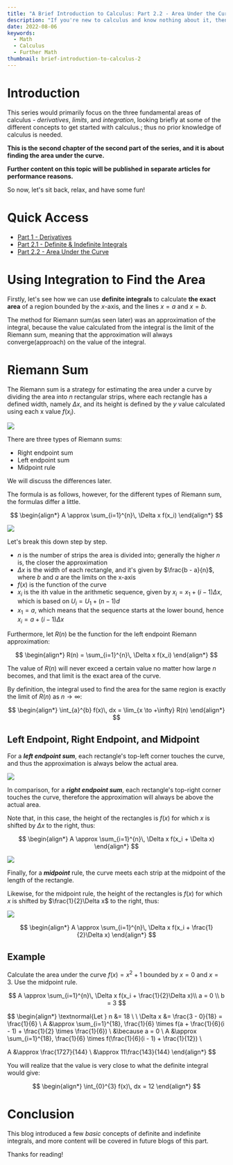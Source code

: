 ```yaml
---
title: "A Brief Introduction to Calculus: Part 2.2 - Area Under the Curve"
description: "If you're new to calculus and know nothing about it, then this blog is aimed to get a gist of it for you, but not to turn you into a master of calculus."
date: 2022-08-06
keywords:
  - Math
  - Calculus
  - Further Math
thumbnail: brief-introduction-to-calculus-2
---
```


# Introduction

This series would primarily focus on the three fundamental areas of calculus - _derivatives_, _limits_, and _integration_, looking briefly at some of the different concepts to get started with calculus.; thus no prior knowledge of calculus is needed.

**This is the second chapter of the second part of the series, and it is about finding the area under the curve.**

**Further content on this topic will be published in separate articles for performance reasons.**

So now, let's sit back, relax, and have some fun!

# Quick Access

- [Part 1 - Derivatives](/blog/math/brief-introduction-to-calculus-1)
- [Part 2.1 - Definite & Indefinite Integrals](/blog/math/brief-introduction-to-calculus-2.1)
- [Part 2.2 - Area Under the Curve](/blog/math/brief-introduction-to-calculus-2.2)

# Using Integration to Find the Area

Firstly, let's see how we can use **definite integrals** to calculate **the exact area** of a region bounded by the $x$-axis, and the lines $x = a$ and $x = b$.

The method for Riemann sum(as seen later) was an approximation of the integral, because the value calculated from the integral is the limit of the Riemann sum, meaning that the approximation will always converge(approach) on the value of the integral.

# Riemann Sum

The Riemann sum is a strategy for estimating the area under a curve by dividing the area into $n$ rectangular strips, where each rectangle has a defined width, namely $\Delta x$, and its height is defined by the $y$ value calculated using each x value $f(x_i)$.

![](https://raw.githubusercontent.com/timthedev07/my-website/dev/assets/riemann-strips.png)

There are three types of Riemann sums:

- Right endpoint sum
- Left endpoint sum
- Midpoint rule

We will discuss the differences later.

The formula is as follows, however, for the different types of Riemann sum, the formulas differ a little.

$$
\begin{align*}
A \approx \sum_{i=1}^{n}\, \Delta x f(x_i)
\end{align*}
$$

![](https://raw.githubusercontent.com/timthedev07/my-website/dev/assets/riemann-labels.png)

Let's break this down step by step.

- $n$ is the number of strips the area is divided into; generally the higher $n$ is, the closer the approximation
- $\Delta x$ is the width of each rectangle, and it's given by $\frac{b - a}{n}$, where $b$ and $a$ are the limits on the x-axis
- $f(x)$ is the function of the curve
- $x_i$ is the ith value in the arithmetic sequence, given by $x_i = x_1 + (i - 1)\Delta x$, which is based on $U_i = U_1 + (n-1)d$
- $x_1 = a$, which means that the sequence starts at the lower bound, hence $x_i = a + (i - 1)\Delta x$

Furthermore, let $R(n)$ be the function for the left endpoint Riemann approximation:

$$
\begin{align*}
R(n) = \sum_{i=1}^{n}\, \Delta x f(x_i)
\end{align*}
$$

The value of $R(n)$ will never exceed a certain value no matter how large $n$ becomes, and that limit is the exact area of the curve.

By definition, the integral used to find the area for the same region is exactly the limit of $R(n)$ as $n \rightarrow \infty$:

$$
\begin{align*}
\int_{a}^{b} f(x)\, dx = \lim_{x \to +\infty} R(n)
\end{align*}
$$

## Left Endpoint, Right Endpoint, and Midpoint

For a **_left endpoint sum_**, each rectangle's top-left corner touches the curve, and thus the approximation is always below the actual area.

![](https://raw.githubusercontent.com/timthedev07/my-website/dev/assets/left-endpoint.png)

In comparison, for a **_right endpoint sum_**, each rectangle's top-right corner touches the curve, therefore the approximation will always be above the actual area.

Note that, in this case, the height of the rectangles is $f(x)$ for which $x$ is shifted by $\Delta x$ to the right, thus:

$$
\begin{align*}
A \approx \sum_{i=1}^{n}\, \Delta x f(x_i + \Delta x)
\end{align*}
$$

![](https://raw.githubusercontent.com/timthedev07/my-website/dev/assets/right-endpoint.png)

Finally, for a **_midpoint_** rule, the curve meets each strip at the midpoint of the length of the rectangle.

Likewise, for the midpoint rule, the height of the rectangles is $f(x)$ for which $x$ is shifted by $\frac{1}{2}\Delta x$ to the right, thus:

![](https://raw.githubusercontent.com/timthedev07/my-website/dev/assets/midpoint-riemann.png)

$$
\begin{align*}
A \approx \sum_{i=1}^{n}\, \Delta x f(x_i + \frac{1}{2}\Delta x)
\end{align*}
$$

## Example

Calculate the area under the curve $f(x)=x^{2} + 1$ bounded by $x = 0$ and $x = 3$. Use the midpoint rule.

$$
A \approx \sum_{i=1}^{n}\, \Delta x f(x_i + \frac{1}{2}\Delta x)\\
a = 0 \\
b = 3
$$

$$
\begin{align*}
\textnormal{Let } n &= 18 \\ \\
\Delta x &= \frac{3 - 0}{18} = \frac{1}{6} \\
A &\approx \sum_{i=1}^{18}\, \frac{1}{6} \times f(a + \frac{1}{6}(i - 1) + \frac{1}{2} \times \frac{1}{6}) \\
&\because a = 0 \\
A &\approx \sum_{i=1}^{18}\, \frac{1}{6} \times f(\frac{1}{6}(i - 1) + \frac{1}{12}) \\

A &\approx \frac{1727}{144} \\
&\approx 11\frac{143}{144}
\end{align*}
$$

You will realize that the value is very close to what the definite integral would give:

$$
\begin{align*}
\int_{0}^{3} f(x)\, dx = 12
\end{align*}
$$

# Conclusion

This blog introduced a few _basic_ concepts of definite and indefinite integrals, and more content will be covered in future blogs of this part.

Thanks for reading!
